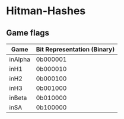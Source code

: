 # Hitman-Hashes

## Game flags
| Game    | Bit Representation (Binary) |
|---------|-----------------------------|
| inAlpha | 0b000001                    |
| inH1    | 0b000010                    |
| inH2    | 0b000100                    |
| inH3    | 0b001000                    |
| inBeta  | 0b010000                    |
| inSA    | 0b100000                    |